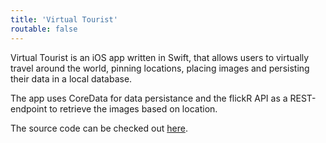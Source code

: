```yaml
---
title: 'Virtual Tourist'
routable: false
---
```


Virtual Tourist is an iOS app written in Swift, that allows users to virtually travel around the world, pinning locations, placing images and persisting their data in a local database. 

The app uses CoreData for data persistance and the flickR API as a REST-endpoint to retrieve the images based on location.

The source code can be checked out [here](https://github.com/sjaindl/VirtualTourist).